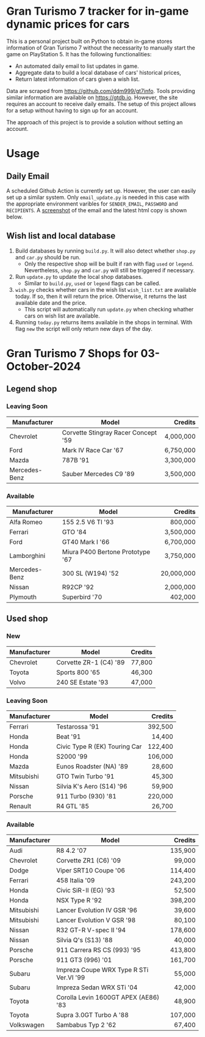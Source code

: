 # Gran Turismo 7 tracker for in-game dynamic prices for cars

This is a personal project built on Python to obtain in-game stores information of Gran Turismo 7 without the necessarity to manually start the game on PlayStation 5. It has the following functionalities:

- An automated daily email to list updates in game.
- Aggregate data to build a local database of cars' historical prices,
- Return latest information of cars given a wish list.

Data are scraped from https://github.com/ddm999/gt7info. Tools providing similar information are available on https://gtdb.io. However, the site requires an account to receive daily emails. The setup of this project allows for a setup without having to sign up for an account.

The approach of this project is to provide a solution without setting an account.

# Usage

## Daily Email

A scheduled Github Action is currently set up. However, the user can easily set up a similar system. Only `email_update.py` is needed in this case with the appropriate environment varibles for `SENDER_EMAIL`, `PASSWORD` and `RECIPIENTS`. A [screenshot](https://raw.githubusercontent.com/marcohoucheng/Gran-Turismo-7-Price-Tracker/main/data/email_screenshot.png) of the email and the latest html copy is shown below.

## Wish list and local database

1. Build databases by running `build.py`. It will also detect whether `shop.py` and `car.py` should be run.
    - Only the respective shop will be built if ran with flag `used` or `legend`. Nevertheless, `shop.py` and `car.py` will still be triggered if necessary.
2. Run `update.py` to update the local shop databases.
    - Similar to `build.py`, `used` or `legend` flags can be called.
3. `wish.py` checks whether cars in the wish list `wish_list.txt` are available today. If so, then it will return the price. Otherwise, it returns the last available date and the price.
    - This script will automatically run `update.py` when checking whather cars on wish list are available.
4. Running `today.py` returns items available in the shops in terminal. With flag `new` the script will only return new days of the day.


# Gran Turismo 7 Shops for 03-October-2024



## Legend shop

### Leaving Soon
 | Manufacturer | Model | Credits |
 | --- | --- | --: |
|Chevrolet|Corvette Stingray Racer Concept '59|4,000,000|
|Ford|Mark IV Race Car '67|6,750,000|
|Mazda|787B '91|3,300,000|
|Mercedes-Benz|Sauber Mercedes C9 '89|3,500,000|

### Available
 | Manufacturer | Model | Credits |
 | --- | --- | --: |
|Alfa Romeo|155 2.5 V6 TI '93|800,000|
|Ferrari|GTO '84|3,500,000|
|Ford|GT40 Mark I '66|6,700,000|
|Lamborghini|Miura P400 Bertone Prototype '67|3,750,000|
|Mercedes-Benz|300 SL (W194) '52|20,000,000|
|Nissan|R92CP '92|2,000,000|
|Plymouth|Superbird '70|402,000|


## Used shop

### New
 | Manufacturer | Model | Credits |
 | --- | --- | --: |
|Chevrolet|Corvette ZR-1 (C4) '89|77,800|
|Toyota|Sports 800 '65|46,300|
|Volvo|240 SE Estate '93|47,000|

### Leaving Soon
 | Manufacturer | Model | Credits |
 | --- | --- | --: |
|Ferrari|Testarossa '91|392,500|
|Honda|Beat '91|14,400|
|Honda|Civic Type R (EK) Touring Car|122,400|
|Honda|S2000 '99|106,000|
|Mazda|Eunos Roadster (NA) '89|28,600|
|Mitsubishi|GTO Twin Turbo '91|45,300|
|Nissan|Silvia K's Aero (S14) '96|59,900|
|Porsche|911 Turbo (930) '81|220,000|
|Renault|R4 GTL '85|26,700|

### Available
 | Manufacturer | Model | Credits |
 | --- | --- | --: |
|Audi|R8 4.2 '07|135,900|
|Chevrolet|Corvette ZR1 (C6) '09|99,000|
|Dodge|Viper SRT10 Coupe '06|114,400|
|Ferrari|458 Italia '09|243,200|
|Honda|Civic SiR-II (EG) '93|52,500|
|Honda|NSX Type R '92|398,200|
|Mitsubishi|Lancer Evolution IV GSR '96|39,600|
|Mitsubishi|Lancer Evolution V GSR '98|80,100|
|Nissan|R32 GT-R V-spec II '94|178,600|
|Nissan|Silvia Q's (S13) '88|40,000|
|Porsche|911 Carrera RS CS (993) '95|413,800|
|Porsche|911 GT3 (996) '01|161,700|
|Subaru|Impreza Coupe WRX Type R STi Ver.VI '99|55,000|
|Subaru|Impreza Sedan WRX STi '04|42,000|
|Toyota|Corolla Levin 1600GT APEX (AE86) '83|48,900|
|Toyota|Supra 3.0GT Turbo A '88|107,000|
|Volkswagen|Sambabus Typ 2 '62|67,400|
